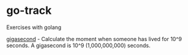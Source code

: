 # go-track
Exercises with golang


[gigasecond](https://github.com/PeteGabriel/go-track/tree/master/gigasecond) - Calculate the moment when someone has lived for 10^9 seconds. A gigasecond is 10^9 (1,000,000,000) seconds.
